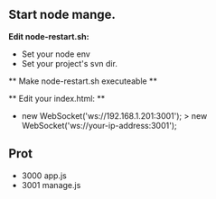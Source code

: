 
## Start node mange.
**Edit node-restart.sh:**

* Set your node env
* Set your project's svn dir.

** Make node-restart.sh executeable **

** Edit your index.html: **

* new WebSocket('ws://192.168.1.201:3001'); > new WebSocket('ws://your-ip-address:3001');

## Prot
* 3000 app.js
* 3001 manage.js
